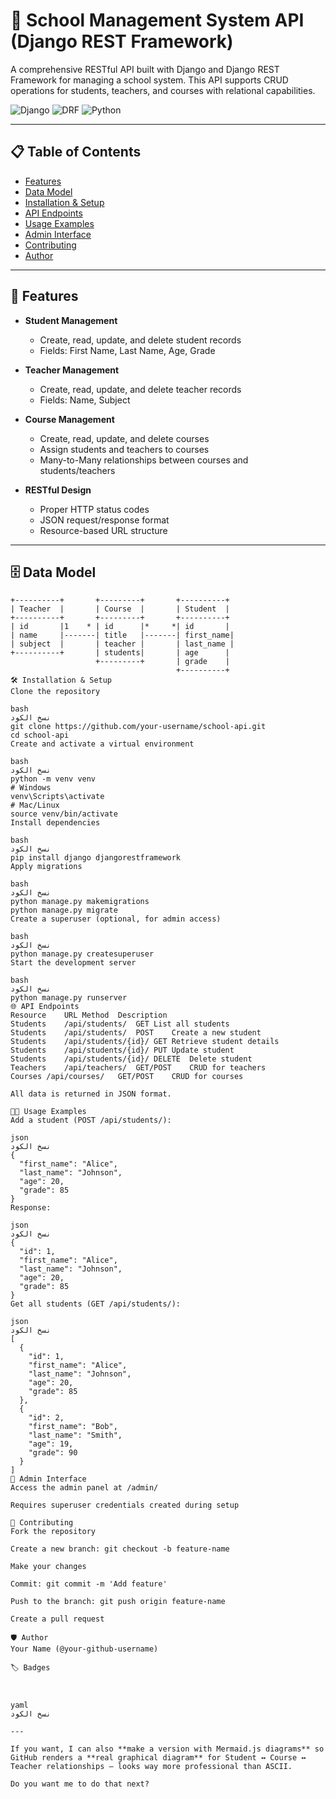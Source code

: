 # 🏫 School Management System API (Django REST Framework)

A comprehensive RESTful API built with Django and Django REST Framework for managing a school system. This API supports CRUD operations for students, teachers, and courses with relational capabilities.

![Django](https://img.shields.io/badge/Django-092E20?style=for-the-badge&logo=django&logoColor=green)
![DRF](https://img.shields.io/badge/Django_REST-Framework-red?style=for-the-badge)
![Python](https://img.shields.io/badge/Python-3776AB?style=for-the-badge&logo=python&logoColor=white)

---

## 📋 Table of Contents

- [Features](#-features)
- [Data Model](#-data-model)
- [Installation & Setup](#-installation--setup)
- [API Endpoints](#-api-endpoints)
- [Usage Examples](#-usage-examples)
- [Admin Interface](#-admin-interface)
- [Contributing](#-contributing)
- [Author](#-author)

---

## 🚀 Features

- **Student Management**
  - Create, read, update, and delete student records
  - Fields: First Name, Last Name, Age, Grade

- **Teacher Management**
  - Create, read, update, and delete teacher records
  - Fields: Name, Subject

- **Course Management**
  - Create, read, update, and delete courses
  - Assign students and teachers to courses
  - Many-to-Many relationships between courses and students/teachers

- **RESTful Design**
  - Proper HTTP status codes
  - JSON request/response format
  - Resource-based URL structure

---

## 🗄️ Data Model

```plaintext
+----------+       +---------+       +----------+
| Teacher  |       | Course  |       | Student  |
+----------+       +---------+       +----------+
| id       |1    * | id      |*     *| id       |
| name     |-------| title   |-------| first_name|
| subject  |       | teacher |       | last_name |
+----------+       | students|       | age      |
                   +---------+       | grade    |
                                     +----------+
🛠️ Installation & Setup
Clone the repository

bash
نسخ الكود
git clone https://github.com/your-username/school-api.git
cd school-api
Create and activate a virtual environment

bash
نسخ الكود
python -m venv venv
# Windows
venv\Scripts\activate
# Mac/Linux
source venv/bin/activate
Install dependencies

bash
نسخ الكود
pip install django djangorestframework
Apply migrations

bash
نسخ الكود
python manage.py makemigrations
python manage.py migrate
Create a superuser (optional, for admin access)

bash
نسخ الكود
python manage.py createsuperuser
Start the development server

bash
نسخ الكود
python manage.py runserver
🌐 API Endpoints
Resource	URL	Method	Description
Students	/api/students/	GET	List all students
Students	/api/students/	POST	Create a new student
Students	/api/students/{id}/	GET	Retrieve student details
Students	/api/students/{id}/	PUT	Update student
Students	/api/students/{id}/	DELETE	Delete student
Teachers	/api/teachers/	GET/POST	CRUD for teachers
Courses	/api/courses/	GET/POST	CRUD for courses

All data is returned in JSON format.

🧑‍💻 Usage Examples
Add a student (POST /api/students/):

json
نسخ الكود
{
  "first_name": "Alice",
  "last_name": "Johnson",
  "age": 20,
  "grade": 85
}
Response:

json
نسخ الكود
{
  "id": 1,
  "first_name": "Alice",
  "last_name": "Johnson",
  "age": 20,
  "grade": 85
}
Get all students (GET /api/students/):

json
نسخ الكود
[
  {
    "id": 1,
    "first_name": "Alice",
    "last_name": "Johnson",
    "age": 20,
    "grade": 85
  },
  {
    "id": 2,
    "first_name": "Bob",
    "last_name": "Smith",
    "age": 19,
    "grade": 90
  }
]
🏢 Admin Interface
Access the admin panel at /admin/

Requires superuser credentials created during setup

🤝 Contributing
Fork the repository

Create a new branch: git checkout -b feature-name

Make your changes

Commit: git commit -m 'Add feature'

Push to the branch: git push origin feature-name

Create a pull request

🛡️ Author
Your Name (@your-github-username)

🏷️ Badges



yaml
نسخ الكود

---

If you want, I can also **make a version with Mermaid.js diagrams** so GitHub renders a **real graphical diagram** for Student ↔ Course ↔ Teacher relationships — looks way more professional than ASCII.  

Do you want me to do that next?
